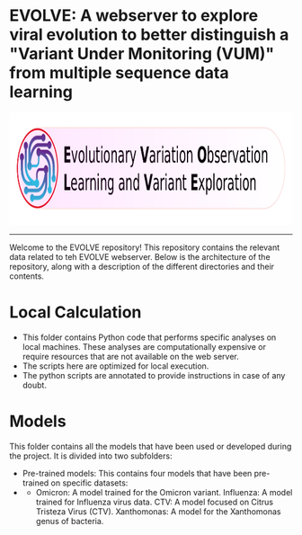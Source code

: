 # EVOLVE: A webserver to explore viral evolution to better distinguish a "Variant Under Monitoring (VUM)" from multiple sequence data learning

<img src="logo.jpg"  alt="Evolve Logo" height="200">

***
Welcome to the EVOLVE repository! This repository contains the relevant data related to teh EVOLVE webserver. Below is the architecture of the repository, along with a description of the different directories and their contents.

# Local Calculation
- This folder contains Python code that performs specific analyses on local machines. These analyses are computationally expensive or require resources that are not available on the web server. 
- The scripts here are optimized for local execution.
- The python scripts are annotated to provide instructions in case of any doubt.

# Models
This folder contains all the models that have been used or developed during the project. It is divided into two subfolders:
- Pre-trained models: This contains four models that have been pre-trained on specific datasets:
- - Omicron: A model trained for the Omicron variant.
Influenza: A model trained for Influenza virus data.
CTV: A model focused on Citrus Tristeza Virus (CTV).
Xanthomonas: A model for the Xanthomonas genus of bacteria.

